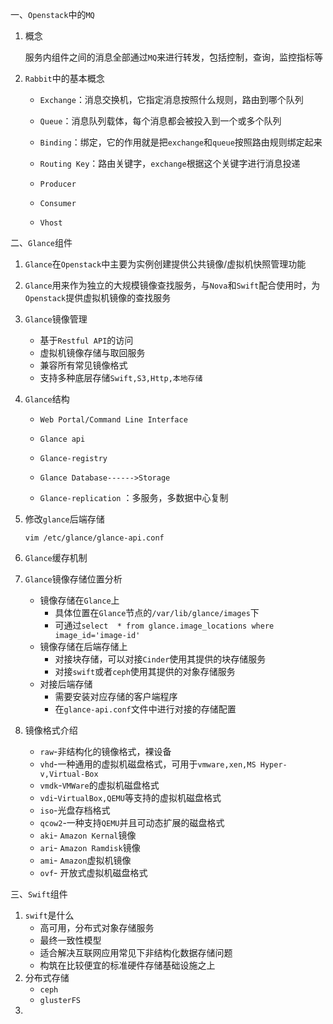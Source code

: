 一、`Openstack`中的`MQ`

1. 概念

   服务内组件之间的消息全部通过`MQ`来进行转发，包括控制，查询，监控指标等

2. `Rabbit`中的基本概念

   - `Exchange`：消息交换机，它指定消息按照什么规则，路由到哪个队列

   - `Queue`：消息队列载体，每个消息都会被投入到一个或多个队列

   - `Binding`：绑定，它的作用就是把`exchange`和`queue`按照路由规则绑定起来

   - `Routing Key`：路由关键字，`exchange`根据这个关键字进行消息投递

   - `Producer`
   - `Consumer`
   - `Vhost`

二、`Glance`组件

1. `Glance`在`Openstack`中主要为实例创建提供公共镜像/虚拟机快照管理功能

2. `Glance`用来作为独立的大规模镜像查找服务，与`Nova`和`Swift`配合使用时，为`Openstack`提供虚拟机镜像的查找服务

3. `Glance`镜像管理

   - 基于`Restful API`的访问
   - 虚拟机镜像存储与取回服务
   - 兼容所有常见镜像格式
   - 支持多种底层存储`Swift,S3,Http,本地存储`

4. `Glance`结构

   - `Web Portal/Command Line Interface`

   - `Glance api`
   - `Glance-registry`
   - `Glance Database------>Storage`
   - `Glance-replication` ：多服务，多数据中心复制

5. 修改`glance`后端存储

   `vim /etc/glance/glance-api.conf`

6. `Glance`缓存机制

7. `Glance`镜像存储位置分析

   - 镜像存储在`Glance`上
     - 具体位置在`Glance`节点的`/var/lib/glance/images`下
     - 可通过`select  * from glance.image_locations where image_id='image-id'`
   - 镜像存储在后端存储上
     - 对接块存储，可以对接`Cinder`使用其提供的块存储服务
     - 对接`swift`或者`ceph`使用其提供的对象存储服务
   - 对接后端存储
     - 需要安装对应存储的客户端程序
     - 在`glance-api.conf`文件中进行对接的存储配置

8. 镜像格式介绍

   - `raw`-非结构化的镜像格式，裸设备
   - `vhd`-一种通用的虚拟机磁盘格式，可用于`vmware,xen,MS Hyper-v,Virtual-Box`
   - `vmdk`-`VMWare`的虚拟机磁盘格式
   - `vdi`-`VirtualBox,QEMU`等支持的虚拟机磁盘格式
   - `iso`-光盘存档格式
   - `qcow2`-一种支持`QEMU`并且可动态扩展的磁盘格式
   - `aki`- `Amazon Kernal`镜像
   - `ari`- `Amazon Ramdisk`镜像
   - `ami`- `Amazon`虚拟机镜像
   - `ovf`- 开放式虚拟机磁盘格式

三、`Swift`组件

1. `swift`是什么
   - 高可用，分布式对象存储服务
   - 最终一致性模型
   - 适合解决互联网应用常见下非结构化数据存储问题
   - 构筑在比较便宜的标准硬件存储基础设施之上
2. 分布式存储
   - `ceph`
   - `glusterFS`
3. 